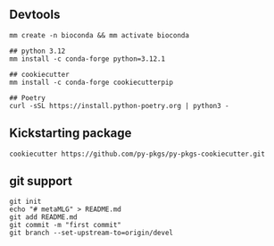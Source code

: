 ## Devtools

```shell
mm create -n bioconda && mm activate bioconda

## python 3.12
mm install -c conda-forge python=3.12.1

## cookiecutter
mm install -c conda-forge cookiecutterpip

## Poetry
curl -sSL https://install.python-poetry.org | python3 - 
```

## Kickstarting package

```shell
cookiecutter https://github.com/py-pkgs/py-pkgs-cookiecutter.git

```


## git support

```shell
git init
echo "# metaMLG" > README.md
git add README.md
git commit -m "first commit"
git branch --set-upstream-to=origin/devel

```
